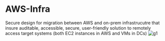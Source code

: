 # AWS-Infra
Secure design for migration between AWS and on-prem infrastrucutre that insure auditable, accessible, secure, user-friendly solution to remotely access target systems (both EC2 instances in AWS and VMs in DCs)
![g1](https://user-images.githubusercontent.com/9371316/169713456-2d27be6a-bcbf-40e5-a452-34e3f3fb8c0c.jpg)
